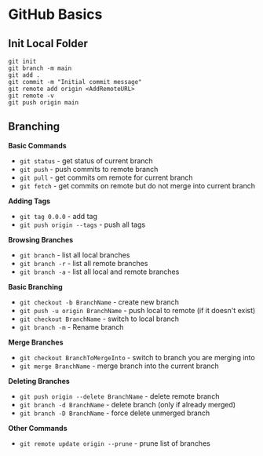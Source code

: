 # GitHub Basics

## Init Local Folder

```
git init
git branch -m main
git add .
git commit -m "Initial commit message"
git remote add origin <AddRemoteURL>
git remote -v
git push origin main
```

## Branching

**Basic Commands**

- `git status` - get status of current branch
- `git push` - push commits to remote branch
- `git pull` - get commits om remote for current branch
- `git fetch` - get commits on remote but do not merge into current branch

**Adding Tags**

- `git tag 0.0.0` - add tag
- `git push origin --tags` - push all tags

**Browsing Branches**

- `git branch` - list all local branches
- `git branch -r` - list all remote branches
- `git branch -a` - list all local and remote branches

**Basic Branching**

- `git checkout -b BranchName` - create new branch
- `git push -u origin BranchName` - push local to remote (if it doesn't exist)
- `git checkout BranchName` - switch to local branch
- `git branch -m` - Rename branch

**Merge Branches**

- `git checkout BranchToMergeInto` - switch to branch you are merging into
- `git merge BranchName` - merge branch into the current branch

**Deleting Branches**

- `git push origin --delete BranchName` - delete remote branch
- `git branch -d BranchName` - delete branch (only if already merged)
- `git branch -D BranchName` - force delete unmerged branch

**Other Commands**

- `git remote update origin --prune` - prune list of branches
